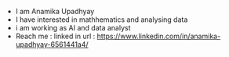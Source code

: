 - I am Anamika Upadhyay
- I have interested in mathhematics and analysing data
- i am working as AI and data analyst 
- Reach me : linked in url  : https://www.linkedin.com/in/anamika-upadhyay-6561441a4/


<!---
anamika64/anamika64 is a ✨ special ✨ repository because its `README.md` (this file) appears on your GitHub profile.
You can click the Preview link to take a look at your changes.
--->
